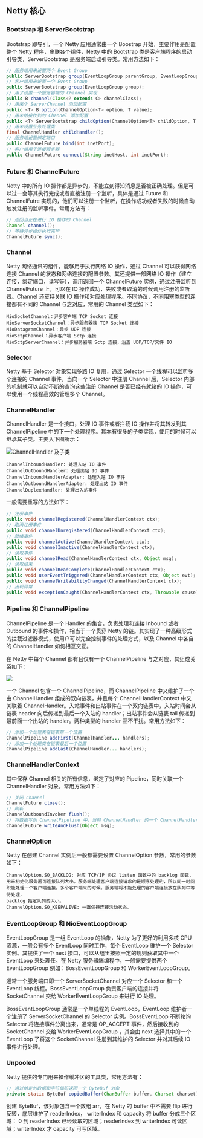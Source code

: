 ## Netty 核心

### Bootstrap 和 ServerBootstrap

Bootstrap 即导引，一个 Netty 应用通常由一个 Boostrap 开始，主要作用是配置整个 Netty 程序，串联各个组件，Netty 中的 Bootstrap 类是客户端程序的启动引导类，ServerBootstrap 是服务端启动引导类。常用方法如下：

```java
// 服务端用来设置两个 Event Group
public ServerBootstrap group(EventLoopGroup parentGroup, EventLoopGroup childGroup);
// 客户端用来设置一个 Event Group
public ServerBootstrap group(EventLoopGroup group);
// 用了设置一个服务器端的 Channel 实现
public B channel(Class<? extends C> channelClass);
// 用来个 ServerChannel 添加配置
public <T> B option(ChannelOption<T> option, T value);
// 用来给接收到的 Channel 添加配置
public <T> ServerBootstrap childOption(ChannelOption<T> childOption, T value);
// 用来设置业务处理类
final ChannelHandler childHandler();
// 服务端设置绑定端口
public ChannelFuture bind(int inetPort);
// 客户端用于连接服务器
public ChannelFuture connect(String inetHost, int inetPort);
```

### Future 和 ChannelFuture

Netty 中的所有 IO 操作都是异步的，不能立刻得知消息是否被正确处理。但是可以过一会等其执行完成或者直接注册一个监听，具体是通过 Future 和 ChannelFutre 实现的，他们可以注册一个监听，在操作成功或者失败的时候自动触发注册的监听事件。常用方法有：

```java
// 返回当正在进行 IO 操作的 Channel
Channel channel();
// 等待异步操作执行完毕
ChannelFuture sync();
```

### Channel

Netty 网络通讯的组件，能够用于执行网络 IO 操作，通过 Channel 可以获得网络连接 Channel 的状态和网络连接的配置参数。其还提供一部网络 IO 操作（建立连接，绑定端口，读写等），调用返回一个 ChannelFuture  实例，通过注册监听到 ChannelFuture 上，可以在 IO 操作成功，失败或者取消的时候调用注册的监听器。Channel 还支持关联 IO 操作和对应处理程序。不同协议，不同阻塞类型的连接都有不同的 Channel 与之对应，常用的 Channel 类型如下：

```
NioSocketChannel：异步客户端 TCP Socket 连接
NioServerSocketChannel：异步服务器端 TCP Socket 连接
NioDatagramChannel：异步 UDP 连接
NioSctpChannel：异步客户端 Sctp 连接
NioSctpServerChannel：异步服务器端 Sctp 连接，涵盖 UDP/TCP/文件 IO
```

### Selector

Netty  基于 Selector 对象实现多路 IO 复用，通过 Selector 一个线程可以监听多个连接的 Channel 事件，当向一个 Selector 中注册 Channel 后，Selector 内部的机制就可以自动不断的查询这些注册 Channel 是否已经有就绪的 IO 操作，可以使用一个线程高效的管理多个 Channel。

### ChannelHandler

ChannelHandler 是一个接口，处理 IO 事件或者拦截 IO 操作并将其转发到其 ChannelPipeline 中的下一个处理程序。其本有很多的子类实现，使用的时候可以继承其子类。主要入下图所示：

![ChannelHandler 及子类](http://img.programya.com/20200118084724.png)

```
ChannelInboundHandler: 处理入站 IO 事件
ChannelOutboundHandler: 处理出站 IO 事件
ChannelInboundHandlerAdapter: 处理入站 IO 事件
ChannelOutboundHandlerAdapter: 处理出站 IO 事件
ChannelDuplexHandler: 处理出入站事件
```

一般需要重写的方法如下：

```java
// 注册事件
public void channelRegistered(ChannelHandlerContext ctx);
// 取消注册事件
public void channelUnregistered(ChannelHandlerContext ctx);
// 就绪事件
public void channelActive(ChannelHandlerContext ctx);
public void channelInactive(ChannelHandlerContext ctx);
// 读取事件
public void channelRead(ChannelHandlerContext ctx, Object msg);
// 读取结束
public void channelReadComplete(ChannelHandlerContext ctx);
public void userEventTriggered(ChannelHandlerContext ctx, Object evt);
public void channelWritabilityChanged(ChannelHandlerContext ctx);
// 出现异常
public void exceptionCaught(ChannelHandlerContext ctx, Throwable cause);
```

### Pipeline 和 ChannelPipeline

ChannelPipeline 是一个 Handler 的集合，负责处理和连接 Inbound 或者 Outbound 的事件和操作，相当于一个贯穿 Netty 的链。其实现了一种高级形式的拦截过滤器模式，使用户可以完全控制事件的处理方式，以及 Channel 中各自的 ChannelHandler 如何相互交互。

在 Netty 中每个 Channel 都有且仅有一个 ChannelPipeline 与之对应，其组成关系如下：

![](http://img.programya.com/20200118092350.png)

一个 Channel 包含一个 ChannelPipeline，而 ChannelPipeline 中又维护了一个由 ChannelHandler 组成的双向链表，并且每个 ChannelHandlerContext 中又关联着 ChannelHandler。入站事件和出站事件在一个双向链表中，入站时间会从链表 header 向后传递到最后一个入站的 handler；出站事件会从链表 tail 传递到最前面一个出站的 handler。两种类型的 handler 互不干扰。常用方法如下：

```java
// 添加一个处理类在链表第一个位置
ChannelPipeline addFirst(ChannelHandler... handlers);
// 添加一个处理类在链表最后一个位置
ChannelPipeline addLast(ChannelHandler... handlers);
```

### ChannelHandlerContext

其中保存 Channel 相关的所有信息，绑定了对应的 Pipeline，同时关联一个 ChannelHandler 对象。常用方法如下：

```java
// 关闭 Channel
ChannelFuture close();
// 刷新
ChannelOutboundInvoker flush();
// 将数据写到 ChannelPipeline 中，当前 ChannelHandler 的一个 ChannelHandler 开始处理
ChannelFuture writeAndFlush(Object msg);
```

### ChannelOption

Netty 在创建 Channel 实例后一般都需要设置 ChannelOption 参数，常用的参数如下：

```
ChannelOption.SO_BACKLOG: 对应 TCP/IP 协议 listen 函数中的 backlog 函数，
用来初始化服务器可连接队列大小。服务端处理客户端连接请求的是顺序处理的，所以同一时间
职能处理一个客户端连接。多个客户端来的时候，服务端将不能处理的客户端连接放在队列中等待处理，
backlog 指定队列的大小。
ChannelOption.SO_KEEPALIVE: 一直保持连接活动状态。
```

### EventLoopGroup 和 NioEventLoopGroup

EventLoopGroup 是一组 EventLoop 的抽象，Netty 为了更好的利用多核 CPU 资源，一般会有多个 EventLoop 同时工作，每个 EventLoop 维护一个 Selector 实例。其提供了一个 next 接口，可以从组里按照一定的规则获取其中一个 EventLoop 来处理任。在 Netty 服务器端编程中，一般需要提供两个 EventLoopGroup 例如：BossEventLoopGroup 和 WorkerEventLoopGroup。

通常一个服务端口即一个 ServerSocketChannel 对应一个 Selector 和一个 EventLoop 线程。BossEventLoopGroup 负责客户端的连接并将 SocketChannel 交给 WorkerEventLoopGroup 来进行 IO 处理。

BossEventLoopGroup 通常是一个单线程的 EventLoop，EventLoop 维护者一个注册了 ServerSocketChannel 的 Selector 实例。BossEventLoop 不断轮询 Selector 将连接事件分离出来，通常是 OP_ACCEPT 事件，然后接收到的 SocketChannel 交给 WorkerEventLoopGroup ，其会由 next 选择其中的一个 EventLoop 了将这个 SocketChannel 注册到其维护的 Selector 并对其后续 IO 事件进行处理。

### Unpooled 

Netty 提供的专门用来操作缓冲区的工具类，常用方法有：

```java
// 通过给定的数据和字符编码返回一个 ByteBuf 对象
private static ByteBuf copiedBuffer(CharBuffer buffer, Charset charset);
```

创建 ByteBuf，该对象包含一个数组 arr，在 Netty 的 buffer 中不需要 flip 进行反转，底层维护了 readerIndex， writerIndex 和 capacity 将 buffer 分成三个区域： 0 到 readerIndex 已经读取的区域；readerIndex  到 writerIndex 可读区域；writerIndex 才 capacity 可写区域。